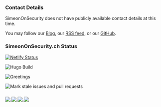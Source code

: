 

### Contact Details

SimeonOnSecurity does not have publicly available contact details at this time.

You may follow our [Blog](https://simeononsecurity.ch/), our [RSS feed](https://simeononsecurity.com/index.xml), or our [GitHub](https://github.com/simeononsecurity).

### SimeonOnSecurity.ch Status
[![Netlify Status](https://api.netlify.com/api/v1/badges/190394fe-722e-4aa2-bc39-ff81985b2960/deploy-status)](https://app.netlify.com/sites/simeononsecurity/deploys)

![Hugo Build](https://github.com/simeononsecurity/simeononsecurityweb/workflows/hugo/badge.svg)

![Greetings](https://github.com/simeononsecurity/simeononsecurityweb/workflows/Greetings/badge.svg)

![Mark stale issues and pull requests](https://github.com/simeononsecurity/simeononsecurityweb/workflows/Mark%20stale%20issues%20and%20pull%20requests/badge.svg)

###
<a href="https://github.com/simeononsecurity">
  <img align="center" src="https://github-readme-stats.vercel.app/api/top-langs/?username=simeononsecurity&theme=light&hide_langs_below=1" />
</a>
<a href="https://github.com/simeononsecurity">
 <img align="center" src="https://github-readme-stats.vercel.app/api?username=simeononsecurity&&theme=light&show_icons=true&title_color=3399ff&icon_color=000000&text_color=000000&bg_color=ffffff"/>
</a>
<a href="https://github.com/simeononsecurity/W10-Optimize-and-Harden">
  <img align="center" src="https://github-readme-stats.vercel.app/api/pin/?username=simeononsecurity&repo=W10-Optimize-and-Harden&theme=light" />
</a>
<a href="https://github.com/simeononsecurity/Apache-Web-Server-Hardening">
 <img align="center" src="https://github-readme-stats.vercel.app/api/pin/?username=simeononsecurity&repo=Apache-Web-Server-Hardening&theme=light" />
</a>
